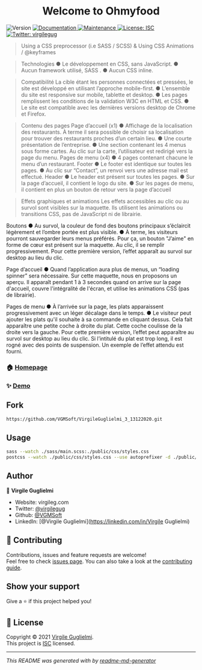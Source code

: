 <h1 align="center">Welcome to Ohmyfood</h1>
<p>
  <img alt="Version" src="https://img.shields.io/badge/version-1.0.0-blue.svg?cacheSeconds=2592000" />
  <a href="https://github.com/VGMSoft/VirgileGuglielmi_3_13122020#readme" target="_blank">
    <img alt="Documentation" src="https://img.shields.io/badge/documentation-yes-brightgreen.svg" />
  </a>
  <a href="https://github.com/VGMSoft/VirgileGuglielmi_3_13122020/graphs/commit-activity" target="_blank">
    <img alt="Maintenance" src="https://img.shields.io/badge/Maintained%3F-yes-green.svg" />
  </a>
  <a href="https://github.com/VGMSoft/VirgileGuglielmi_3_13122020/blob/master/LICENSE" target="_blank">
    <img alt="License: ISC" src="https://img.shields.io/github/license/VGMSoft/Ohmyfood" />
  </a>
  <a href="https://twitter.com/virgilegug" target="_blank">
    <img alt="Twitter: virgilegug" src="https://img.shields.io/twitter/follow/virgilegug.svg?style=social" />
  </a>
</p>

> Using a CSS preprocessor (i.e SASS / SCSS) & Using CSS Animations / @keyframes

>Technologies
  ● Le développement en CSS, sans JavaScript.
  ● Aucun framework utilisé, SASS .
  ● Aucun CSS inline.

>Compatibilité
La cible étant les personnes connectées et pressées, le site est développé en utilisant l’approche mobile-first.
  ● L’ensemble du site est responsive sur mobile, tablette et desktop.
  ● Les pages remplissent les conditions de la validation W3C en HTML et CSS.
  ● Le site est compatible avec les dernières versions desktop de Chrome et Firefox.

>Contenu des pages
  Page d’accueil (x1)
    ● Affichage de la localisation des restaurants. À terme il sera possible de choisir sa localisation pour trouver des restaurants proches d’un certain lieu.
    ● Une courte présentation de l’entreprise.
    ● Une section contenant les 4 menus sous forme cartes. Au clic sur la carte,
    l’utilisateur est redirigé vers la page du menu.
  Pages de menu (x4)
    ● 4 pages contenant chacune le menu d’un restaurant. Footer
    ● Le footer est identique sur toutes les pages.
    ● Au clic sur “Contact”, un renvoi vers une adresse mail est effectué.
  Header
    ● Le header est présent sur toutes les pages.
    ● Sur la page d’accueil, il contient le logo du site.
    ● Sur les pages de menu, il contient en plus un bouton de retour vers la page d’accueil

>Effets graphiques et animations
    Les effets accessibles au clic ou au survol sont visibles sur la maquette. Ils utilisent les animations ou transitions CSS, pas
    de JavaScript ni de librairie.
  
  Boutons
    ● Au survol, la couleur de fond des boutons principaux s’éclaircit légèrement et l’ombre portée est plus visible.
    ● À terme, les visiteurs pourront sauvegarder leurs menus préférés. Pour ça, un bouton "J’aime" en forme de cœur est présent sur la maquette. Au clic, il se remplir progressivement. Pour cette première version, l’effet apparaît au survol sur desktop au lieu du clic.

  Page d’accueil
    ● Quand l’application aura plus de menus, un “loading spinner” sera nécessaire. Sur cette maquette, nous en proposons un aperçu. Il apparaît pendant 1 à 3 secondes quand on arrive sur la page d'accueil, couvre l'intégralité de l'écran, et utilise les animations CSS (pas de librairie).

  Pages de menu
    ● À l’arrivée sur la page, les plats apparaissent progressivement avec un léger décalage dans le temps.
    ● Le visiteur peut ajouter les plats qu'il souhaite à sa commande en cliquant dessus. Cela fait apparaître une petite coche à droite du plat. Cette coche coulisse de la droite vers la gauche. Pour cette première version, l’effet peut apparaître au survol sur desktop au lieu du clic. Si l’intitulé du plat est trop long, il est rogné avec des points de suspension. Un exemple de l’effet attendu est fourni.

### 🏠 [Homepage](https://github.com/VGMSoft/VirgileGuglielmi_3_13122020/)

### ✨ [Demo](https://vgmsoft.github.io/VirgileGuglielmi_3_13122020/)

## Fork

```sh
https://github.com/VGMSoft/VirgileGuglielmi_3_13122020.git
```

## Usage

```sh
sass --watch ./sass/main.scss:./public/css/styles.css
postcss --watch ./public/css/styles.css --use autoprefixer -d ./public/css/prefixed/

```

## Author

👤 **Virgile Guglielmi**

* Website: virgileg.com
* Twitter: [@virgilegug](https://twitter.com/virgilegug)
* Github: [@VGMSoft](https://github.com/VGMSoft)
* LinkedIn: [@Virgile Guglielmi](https://linkedin.com/in/Virgile Guglielmi)

## 🤝 Contributing

Contributions, issues and feature requests are welcome!<br />Feel free to check [issues page](https://github.com/VGMSoft/VirgileGuglielmi_3_13122020/issues). You can also take a look at the [contributing guide](https://github.com/VGMSoft/VirgileGuglielmi_3_13122020/blob/master/CONTRIBUTING.md).

## Show your support

Give a ⭐️ if this project helped you!

## 📝 License

Copyright © 2021 [Virgile Guglielmi](https://github.com/VGMSoft).<br />
This project is [ISC](https://github.com/VGMSoft/VirgileGuglielmi_3_13122020/blob/master/LICENSE) licensed.

***
_This README was generated with by [readme-md-generator](https://github.com/kefranabg/readme-md-generator)_